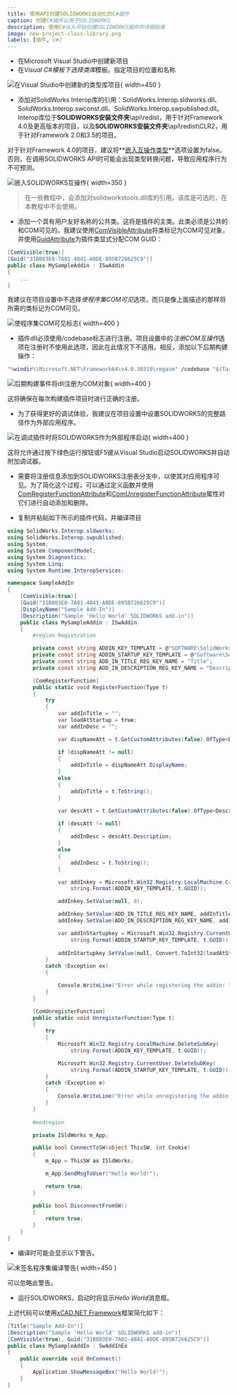```yaml
---
title: 使用API创建SOLIDWORKS自动化的C#插件
caption: 创建C#插件以用于SOLIDWORKS
description: 使用C#从头开始创建SOLIDWORKS插件的详细指南
image: new-project-class-library.png
labels: [插件, c#]
---
```


* 在Microsoft Visual Studio中创建新项目
* 在*Visual C#*模板下选择*类库*模板。指定项目的位置和名称

![在Visual Studio中创建新的类型库项目](new-project-class-library.png){ width=450 }

* 添加对SolidWorks Interop库的引用：SolidWorks.Interop.sldworks.dll、SolidWorks.Interop.swconst.dll、SolidWorks.Interop.swpublished.dll。Interop库位于**SOLIDWORKS安装文件夹**\api\redist，用于针对Framework 4.0及更高版本的项目，以及**SOLIDWORKS安装文件夹**\api\redist\CLR2，用于针对Framework 2.0和3.5的项目。

对于针对Framework 4.0的项目，建议将**[嵌入互操作类型](https://docs.microsoft.com/en-us/dotnet/framework/interop/type-equivalence-and-embedded-interop-types)**选项设置为false。
否则，在调用SOLIDWORKS API时可能会出现类型转换问题，导致应用程序行为不可预测。

![嵌入SOLIDWORKS互操作](embed-interops-false.png){ width=350 }

> 在一些教程中，会添加对solidworkstools.dll库的引用。该库是可选的，在本教程中不会使用。

* 添加一个具有用户友好名称的公共类。这将是插件的主类。此类必须是公共的和COM可见的。我建议使用[ComVisibleAttribute](https://docs.microsoft.com/en-us/dotnet/api/system.runtime.interopservices.comvisibleattribute?view=netframework-4.7.2)将类标记为COM可见对象，并使用[GuidAttribute](https://docs.microsoft.com/en-gb/dotnet/api/system.runtime.interopservices.guidattribute?view=netframework-4.7.2)为插件类显式分配COM GUID：

```cs
[ComVisible(true)]
[Guid("31B803E0-7A01-4841-A0DE-895B726625C9")]
public class MySampleAddin : ISwAddin
{
    ...
}
```

我建议在项目设置中不选择*使程序集COM可见*选项，而只是像上面描述的那样将所需的类标记为COM可见。

![使程序集COM可见标志](make-assembly-com-visible.png){ width=400 }

* 插件dll必须使用/codebase标志进行注册。项目设置中的*注册COM互操作*选项在注册时不使用此选项，因此在此情况下不适用。相反，添加以下后期构建操作：

```bat
"%windir%\Microsoft.NET\Framework64\v4.0.30319\regasm" /codebase "$(TargetPath)"
```

![后期构建事件将dll注册为COM对象](post-build-event.png){ width=400 }

这将确保在每次构建插件项目时进行正确的注册。

* 为了获得更好的调试体验，我建议在项目设置中设置SOLIDWORKS的完整路径作为外部应用程序。

![在调试插件时将SOLIDWORKS作为外部程序启动](start-external-program.png){ width=400 }

这将允许通过按下绿色运行按钮或F5键从Visual Studio启动SOLIDWORKS并自动附加调试器。

* 需要将注册信息添加到SOLIDWORKS注册表分支中，以使其对应用程序可见。为了简化这个过程，可以通过定义函数并使用[ComRegisterFunctionAttribute](https://docs.microsoft.com/en-us/dotnet/api/system.runtime.interopservices.comregisterfunctionattribute?view=netframework-4.7.2)和[ComUnregisterFunctionAttribute](https://docs.microsoft.com/en-us/dotnet/api/system.runtime.interopservices.comunregisterfunctionattribute?view=netframework-4.7.2)属性对它们进行自动添加和删除。

* 复制并粘贴如下所示的插件代码，并编译项目

```cs
using SolidWorks.Interop.sldworks;
using SolidWorks.Interop.swpublished;
using System;
using System.ComponentModel;
using System.Diagnostics;
using System.Linq;
using System.Runtime.InteropServices;

namespace SampleAddIn
{
    [ComVisible(true)]
    [Guid("31B803E0-7A01-4841-A0DE-895B726625C9")]
    [DisplayName("Sample Add-In")]
    [Description("Sample 'Hello World' SOLIDWORKS add-in")]
    public class MySampleAddin : ISwAddin
    {
        #region Registration

        private const string ADDIN_KEY_TEMPLATE = @"SOFTWARE\SolidWorks\Addins\{{{0}}}";
        private const string ADDIN_STARTUP_KEY_TEMPLATE = @"Software\SolidWorks\AddInsStartup\{{{0}}}";
        private const string ADD_IN_TITLE_REG_KEY_NAME = "Title";
        private const string ADD_IN_DESCRIPTION_REG_KEY_NAME = "Description";

        [ComRegisterFunction]
        public static void RegisterFunction(Type t)
        {
            try
            {
                var addInTitle = "";
                var loadAtStartup = true;
                var addInDesc = "";

                var dispNameAtt = t.GetCustomAttributes(false).OfType<DisplayNameAttribute>().FirstOrDefault();

                if (dispNameAtt != null)
                {
                    addInTitle = dispNameAtt.DisplayName;
                }
                else
                {
                    addInTitle = t.ToString();
                }

                var descAtt = t.GetCustomAttributes(false).OfType<DescriptionAttribute>().FirstOrDefault();

                if (descAtt != null)
                {
                    addInDesc = descAtt.Description;
                }
                else
                {
                    addInDesc = t.ToString();
                }

                var addInkey = Microsoft.Win32.Registry.LocalMachine.CreateSubKey(
                    string.Format(ADDIN_KEY_TEMPLATE, t.GUID));

                addInkey.SetValue(null, 0);

                addInkey.SetValue(ADD_IN_TITLE_REG_KEY_NAME, addInTitle);
                addInkey.SetValue(ADD_IN_DESCRIPTION_REG_KEY_NAME, addInDesc);

                var addInStartupkey = Microsoft.Win32.Registry.CurrentUser.CreateSubKey(
                    string.Format(ADDIN_STARTUP_KEY_TEMPLATE, t.GUID));
                
                addInStartupkey.SetValue(null, Convert.ToInt32(loadAtStartup), Microsoft.Win32.RegistryValueKind.DWord);
            }
            catch (Exception ex)
            {

                Console.WriteLine("Error while registering the addin: " + ex.Message);
            }
        }

        [ComUnregisterFunction]
        public static void UnregisterFunction(Type t)
        {
            try
            {
                Microsoft.Win32.Registry.LocalMachine.DeleteSubKey(
                    string.Format(ADDIN_KEY_TEMPLATE, t.GUID));

                Microsoft.Win32.Registry.CurrentUser.DeleteSubKey(
                    string.Format(ADDIN_STARTUP_KEY_TEMPLATE, t.GUID));
            }
            catch (Exception e)
            {
                Console.WriteLine("Error while unregistering the addin: " + e.Message);
            }
        }
        
        #endregion

        private ISldWorks m_App;

        public bool ConnectToSW(object ThisSW, int Cookie)
        {
            m_App = ThisSW as ISldWorks;

            m_App.SendMsgToUser("Hello World!");

            return true;
        }

        public bool DisconnectFromSW()
        {
            return true;
        }
    }
}
```

* 编译时可能会显示以下警告。

![未签名程序集编译警告](compile-warning-unsigned.png){ width=450 }

可以忽略此警告。

* 运行SOLIDWORKS，启动时将显示*Hello World*消息框。

上述代码可以使用[xCAD.NET Framework](https://xcad.net/)框架简化如下：

```cs
[Title("Sample Add-In")]
[Description("Sample 'Hello World' SOLIDWORKS add-in")]
[ComVisible(true), Guid("31B803E0-7A01-4841-A0DE-895B726625C9")]
public class MySampleAddIn : SwAddInEx
{
    public override void OnConnect()
    {
        Application.ShowMessageBox("Hello World!");
    }
}
```